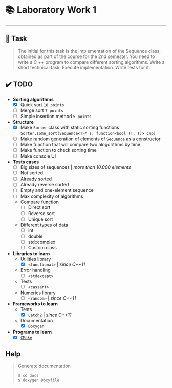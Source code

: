 # :books: Laboratory Work 1
---
## :page_facing_up: Task
> The initial for this task is the implementation of the Sequence<T> class, obtained as part of the course for the 2nd semester. You need to write a C ++ program to compare different sorting algorithms. Write a short technical task. Execute implementation. Write tests for it.

## :heavy_check_mark: **TODO**
- **Sorting algorithms**
    - [x] Quick sort `10 points`
    - [ ] Merge sort `7 points`
    - [ ] Simple insertion method `5 points`
- **Structure**
    - [x] Make `Sorter` class with static sorting functions `Sorter.some_sort(Sequence<T>* s, function<bool (T, T)> cmp)`
    - [ ] Make random generation of elements of `Sequence` as a constructor
    - [ ] Make function that will compare two alogorithms by time
    - [ ] Make function to check sorting time
    - [ ] Make console UI
- **Tests cases**
    - [ ] Big sizes of sequences | *more than 10.000 elements*
    - [ ] Not sorted
    - [ ] Already sorted
    - [ ] Already reverse sorted
    - [ ] Empty and one-element sequence
    - [ ] Max complexity of algorithms
    - Compare function
        - [ ] Direct sort
        - [ ] Reverse sort
        - [ ] Unique sort
    - Different types of data
        - [ ] int
        - [ ] double
        - [ ] std::complex
        - [ ] Custom class
- **Libraries to learn**
    - Utilities library
        - [x] `<functional>` | *since C++11*
    - Error handling
        - [ ] `<stdexcept>`
    - Tests
        - [ ] `<cassert>`
    - Numerics library
        - [ ] `<random>` | *since C++11*
- **Frameworks to learn**
    - Tests
        - [x] [`Catch2`](https://github.com/catchorg/Catch2) | *since C++11*
    - Documentation
        - [x] [`Doxygen`](https://www.doxygen.nl/index.html)
- **Programs to learn**
    - [x] [`CMake`](https://cmake.org/)

## Help
> Generate documentation
> ```sh
> $ cd docs
> $ doxygen Doxyfile
> ```

